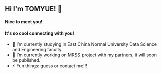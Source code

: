 ## Hi I'm TOMYUE! 👋
#### Nice to meet you!
#### It's so cool connecting with you!

<!--
**TOMYUE/TOMYUE** is a ✨ _special_ ✨ repository because its `README.md` (this file) appears on your GitHub profile.

Here are some ideas to get you started:

- 🔭 I’m currently working on ...
- 🌱 I’m currently learning ...
- 👯 I’m looking to collaborate on ...
- 🤔 I’m looking for help with ...
- 💬 Ask me about ...
- 📫 How to reach me: ...
- 😄 Pronouns: ...
- ⚡ Fun fact: ...
-->
- 🌱 I’m currently studying in East China Normal University Data Science and Engineering faculty.
- 🔭 I’m currently working on MRSS project with my partners, it will soon be published.
- ⚡ Fun things: guess or contact me!!!
